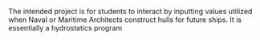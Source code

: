 The intended project is for students to interact by inputting values utilized when Naval or Maritime Architects construct hulls for future ships. It is essentially a hydrostatics program
